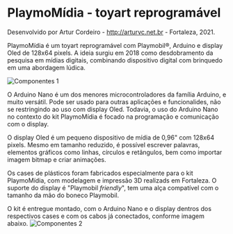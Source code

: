 # PlaymoMídia - toyart reprogramável
Desenvolvido por Artur Cordeiro - http://arturvc.net.br - Fortaleza, 2021.

PlaymoMídia é um toyart reprogramável com Playmobil®, Arduino e display Oled de 128x64 pixels. A ideia surgiu em 2018 como desdobramento da pesquisa em mídias digitais, combinando dispositivo digital com brinquedo em uma abordagem lúdica.


![Componentes 1](http://arturvc.net.br/img/playmomidia_componentes1.jpg)



O Arduino Nano é um dos menores microcontroladores da família Arduino, e muito versátil. Pode ser usado para outras aplicações e funcionalides, não se restringindo ao uso com display Oled. Todavia, o uso do Arduino Nano no contexto do kit PlaymoMídia é focado na programação e comunicação com o display. 

O display Oled é um pequeno dispositivo de mídia de 0,96" com 128x64 pixels. Mesmo em tamanho reduzido, é possível escrever palavras, elementos gráficos como linhas, círculos e retângulos, bem como importar imagem bitmap e criar animações.

Os cases de plásticos foram fabricados especialmente para o kit PlaymoMídia, com modelagem e impressão 3D realizads em Fortaleza. O suporte do display é "Playmobil *friendly*", tem uma alça compatível com o tamanho da mão do boneco Playmobil.

O kit é entregue montado, com o Arduino Nano e o display dentros dos respectivos cases e com os cabos já conectados, conforme imagem abaixo.
![Componentes 2](http://arturvc.net.br/img/playmomidia_componentes2.jpg)
